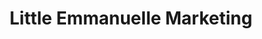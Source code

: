---
title: "Little Emmanuelle Marketing"
url: /manila/little-emmanuelle-marketing/
shop: bicycle
---
